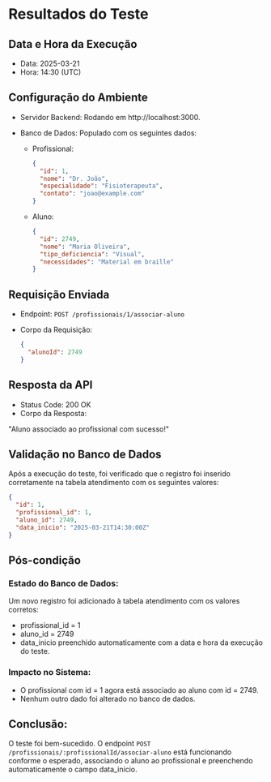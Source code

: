 
# Resultados do Teste

## Data e Hora da Execução

- Data: 2025-03-21  
- Hora: 14:30 (UTC)

## Configuração do Ambiente

- Servidor Backend: Rodando em http://localhost:3000.
- Banco de Dados: Populado com os seguintes dados:

  - Profissional:  

    ```json
    {
      "id": 1,
      "nome": "Dr. João",
      "especialidade": "Fisioterapeuta",
      "contato": "joao@example.com"
    }
    ```

  - Aluno:  

    ```json
    {
      "id": 2749,
      "nome": "Maria Oliveira",
      "tipo_deficiencia": "Visual",
      "necessidades": "Material em braille"
    }
    ```

## Requisição Enviada

- Endpoint: `POST /profissionais/1/associar-aluno`
- Corpo da Requisição:

  ```json
  {
    "alunoId": 2749
  }
  ```

## Resposta da API

- Status Code: 200 OK
- Corpo da Resposta:

"Aluno associado ao profissional com sucesso!"

## Validação no Banco de Dados

Após a execução do teste, foi verificado que o registro foi inserido corretamente na tabela atendimento com os seguintes valores:

```json
{
  "id": 1,
  "profissional_id": 1,
  "aluno_id": 2749,
  "data_inicio": "2025-03-21T14:30:00Z"
}
```

## Pós-condição

### Estado do Banco de Dados:

Um novo registro foi adicionado à tabela atendimento com os valores corretos:

- profissional_id = 1
- aluno_id = 2749
- data_inicio preenchido automaticamente com a data e hora da execução do teste.

### Impacto no Sistema:

- O profissional com id = 1 agora está associado ao aluno com id = 2749.
- Nenhum outro dado foi alterado no banco de dados.

## Conclusão:

O teste foi bem-sucedido. O endpoint `POST /profissionais/:profissionalId/associar-aluno` está funcionando conforme o esperado, associando o aluno ao profissional e preenchendo automaticamente o campo data_inicio.